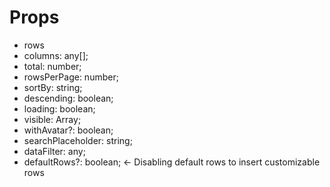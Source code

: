 # Props

- rows
- columns: any[];
- total: number;
- rowsPerPage: number;
- sortBy: string;
- descending: boolean;
- loading: boolean;
- visible: Array<string>;
- withAvatar?: boolean;
- searchPlaceholder: string;
- dataFilter: any;
- defaultRows?: boolean; <- Disabling default rows to insert customizable rows
